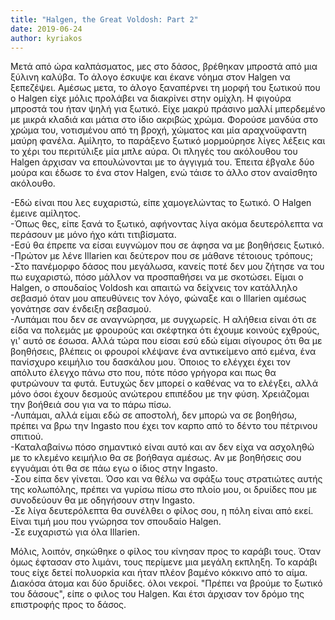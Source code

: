 ```yaml
---
title: "Halgen, the Great Voldosh: Part 2"
date: 2019-06-24
author: kyriakos
---
```


Μετά από ώρα καλπάσματος, μες στο δάσος, βρέθηκαν μπροστά από μια ξύλινη
καλύβα. Το άλογο έσκυψε και έκανε νόημα στον Halgen να ξεπεζέψει. Αμέσως μετα,
το άλογο ξαναπέρνει τη μορφή του ξωτικού που ο Halgen είχε μόλις προλάβει να
διακρίνει στην ομίχλη. Η φιγούρα μπροστά του ήταν ψηλή για ξωτικό. Είχε μακρύ
πράσινο μαλλί μπερδεμένο με μικρά κλαδιά και μάτια στο ίδιο ακριβώς χρώμα.
Φορούσε μανδύα στο χρώμα του, νοτισμένου από τη βροχή, χώματος και μία
αραχνοϋφαντη μαύρη φανέλα. Αμίλητο, το παράξενο ξωτικό μορμούρησε λίγες λέξεις
και το χέρι του περιτύλιξε μία μπλε αύρα. Οι πληγές του ακόλουθου του Halgen
άρχισαν να επουλώνονται με το άγγιγμά του. Έπειτα έβγαλε δύο μούρα και έδωσε
το ένα στον Halgen, ενώ τάισε το άλλο στον αναίσθητο ακόλουθο.  

-Εδώ είναι που λες ευχαριστώ, είπε χαμογελώντας το ξωτικό. Ο Halgen έμεινε αμίλητος.  
-Όπως θες, είπε ξανά το ξωτικό, αφήνοντας λίγα ακόμα δευτερόλεπτα να περάσουν με μόνο ήχο κάτι τιτιβίσματα.  
-Εσύ θα έπρεπε να είσαι ευγνώμον που σε άφησα να με βοηθήσεις ξωτικό.  
-Πρώτον με λένε Illarien και δεύτερον που σε μάθανε τέτοιους τρόπους;  
-Στο πανέμορφο δάσος που μεγάλωσα, κανείς ποτέ δεν μου ζήτησε να του πω ευχαριστώ, πόσο μάλλον να προσπαθήσει να με σκοτώσει. Είμαι ο Halgen, ο σπουδαίος Voldosh και απαιτώ να δείχνεις τον κατάλληλο σεβασμό όταν μου απευθύνεις τον λόγο, φώναξε και ο Illarien αμέσως γονάτησε σαν ένδειξη σεβασμού.  
-Λυπάμαι που δεν σε αναγνώρησα, με συγχωρείς. Η αλήθεια είναι ότι σε είδα να πολεμάς με φρουρούς και σκέφτηκα ότι έχουμε κοινούς εχθρούς, γι' αυτό σε έσωσα. Αλλά τώρα που είσαι εσύ εδώ είμαι σίγουρος ότι θα με βοηθήσεις, βλέπεις οι φρουροί κλέψανε ένα αντικείμενο από εμένα, ένα πανίσχυρο κειμήλιο του δασκάλου μου. Όποιος το ελέγχει έχει τον απόλυτο έλεγχο πάνω στο που, πότε πόσο γρήγορα και πως θα φυτρώνουν τα φυτά. Ευτυχώς δεν μπορεί ο καθένας να το ελέγξει, αλλά μόνο όσοι έχουν δεσμούς ανώτερου επιπέδου με την φύση. Χρειάζομαι την βοήθειά σου για να το πάρω πίσω.  
-Λυπάμαι, αλλά είμαι εδώ σε αποστολή, δεν μπορώ να σε βοηθήσω, πρέπει να βρω την Ingasto που έχει τον καρπο από το δέντο του πέτρινου σπιτιού.  
-Καταλαβαίνω πόσο σημαντικό είναι αυτό και αν δεν είχα να ασχοληθώ με το κλεμένο κειμήλιο θα σε βοήθαγα αμέσως. Αν με βοηθήσεις σου εγγυάμαι ότι θα σε πάω εγω ο ίδιος στην Ingasto.  
-Σου είπα δεν γίνεται. Όσο και να θέλω να σφάξω τους στρατιώτες αυτής της κολωπόλης, πρέπει να γυρίσω πίσω στο πλοίο μου, οι δρυίδες που με συνοδεύουν θα με οδηγήσουν στην Ingasto.  
-Σε λίγα δευτερόλεπτα θα συνέλθει ο φίλος σου, η πόλη είναι από εκεί. Είναι τιμή μου που γνώρησα τον σπουδαίο Halgen.  
-Σε ευχαριστώ για όλα Illarien.  

Μόλις, λοιπόν, σηκώθηκε ο φίλος του κίνησαν προς το καράβι τους. Όταν όμως
έφτασαν στο λιμάνι, τους περίμενε μια μεγάλη εκπληξη. Το καράβι τους είχε
δετεί πολυορκία και ήταν πλέον βαμένο κόκκινο από το αίμα. Διακόσα άτομα και
δύο δρυίδες. όλοι νεκροί. "Πρέπει να βρούμε το ξωτικό του δάσους", είπε ο
φιλος του Halgen. Και έτσι άρχισαν τον δρόμο της επιστροφής προς το δάσος.

